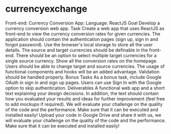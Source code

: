 # currencyexchange
Front-end:
Currency Conversion App: 
Language: ReactJS 
Goal 
Develop a currency conversion web app.
Task 
Create a web app that uses ReactJS as front-end to view the currency conversion rates for given currencies.
The application should contain the authentication pages (sign up, sign in and forgot password). Use the browser's local 
storage to store all the user details.
The source and target currencies should be definable in the front-end. There should be an option to select multiple 
target currencies for a single source currency.
Show all the conversion rates on the homepage. Users should be able to change target and source currencies.
The usage of functional components and hooks will be an added advantage. Validation should be handled properly. 
Bonus Tasks 
As a bonus task, include Google OAuth in sign in and sign up pages. Users can use Sign In with the Google option to 
skip authentication.
Deliverables 
A functional web app and a short text explaining your design decisions. In addition, the text should contain how you 
evaluated your results and ideas for further improvement (feel free to add mockups if required).
We will evaluate your challenge on the quality of the code and the performance. Make sure that it can be executed and 
installed easily!
Upload your code in Google Drive and share it with us, we will evaluate your challenge on the quality of the code and 
the performance. Make sure that it can be executed and installed easily!
